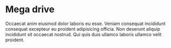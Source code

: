 # Mega drive
Occaecat anim eiusmod dolor laboris eu esse. Veniam consequat incididunt consequat excepteur eu proident adipisicing officia. Non deserunt aliquip incididunt sit occaecat nostrud. Qui quis duis ullamco laboris ullamco velit proident.